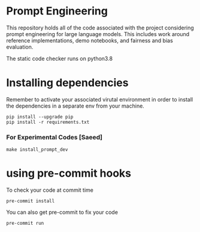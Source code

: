 # Prompt Engineering
This repository holds all of the code associated with the project considering prompt engineering for large language models. This includes work around reference implementations, demo notebooks, and fairness and bias evaluation.

The static code checker runs on python3.8

# Installing dependencies
Remember to activate your associated virutal environment in order to install the dependencies in a separate env from your machine.
```
pip install --upgrade pip
pip install -r requirements.txt
```

### For Experimental Codes [Saeed]
```
make install_prompt_dev
```

# using pre-commit hooks
To check your code at commit time
```
pre-commit install
```

You can also get pre-commit to fix your code
```
pre-commit run
```
